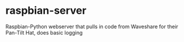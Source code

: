 # raspbian-server
Raspbian-Python webserver that pulls in code from Waveshare for their Pan-Tilt Hat, does basic logging

